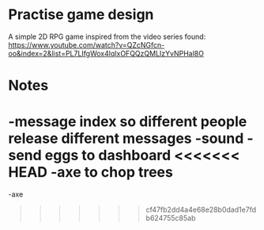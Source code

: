 # Practise game design

A simple 2D RPG game inspired from the video series found: https://www.youtube.com/watch?v=QZcNGfcn-oo&index=2&list=PL7LIfgWox4lqIxOFQQzQMLIzYvNPHal8O

# Notes

-message index so different people release different messages
-sound
-send eggs to dashboard
<<<<<<< HEAD
-axe to chop trees
=======
-axe
>>>>>>> cf47fb2dd4a4e68e28b0dad1e7fdb624755c85ab
